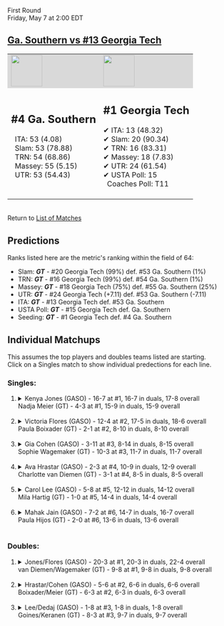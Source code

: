 First Round  
Friday, May 7 at 2:00 EDT
## [Ga. Southern vs #13 Georgia Tech](https://www.ncaa.com/game/5833659) 

<table><tr style="background-color: #d9d9d9 !important"><td><img src="https://www.ncaa.com/sites/default/files/images/logos/schools/g/ga-southern.70.png" width="70" height="70" /></td><td><img src="https://www.ncaa.com/sites/default/files/images/logos/schools/g/georgia-tech.70.png" width="70" height="70" /></td></tr><tr>
<td>  

<h2>#4 Ga. Southern</h2>  
&nbsp; ITA: 53 (4.08)<br>  
&nbsp; Slam: 53 (78.88)<br>  
&nbsp; TRN: 54 (68.86)<br>  
&nbsp; Massey: 55 (5.15)<br>  
&nbsp; UTR: 53 (54.43)<br>  
<br>  

</td>
<td>  

<h2>#1 Georgia Tech</h2>  
&#10004; ITA: 13 (48.32)<br>  
&#10004; Slam: 20 (90.34)<br>  
&#10004; TRN: 16 (83.31)<br>  
&#10004; Massey: 18 (7.83)<br>  
&#10004; UTR: 24 (61.54)<br>  
&#10004; USTA Poll: 15<br>  
&nbsp; Coaches Poll: T11<br>  
<br>  

</td>
</tr></table>  


<br>Return to [List of Matches](../index.md)  

## Predictions  

Ranks listed here are the metric's ranking within the field of 64:  
- Slam: ***GT*** - #20 Georgia Tech (99%) def. #53 Ga. Southern (1%)  
- TRN: ***GT*** - #16 Georgia Tech (99%) def. #54 Ga. Southern (1%)  
- Massey: ***GT*** - #18 Georgia Tech (75%) def. #55 Ga. Southern (25%)  
- UTR: ***GT*** - #24 Georgia Tech (+7.11) def. #53 Ga. Southern (-7.11)  
- ITA: ***GT*** - #13 Georgia Tech def. #53 Ga. Southern  
- USTA Poll: ***GT*** - #15 Georgia Tech def. Ga. Southern  
- Seeding: ***GT*** - #1 Georgia Tech def. #4 Ga. Southern  

## Individual Matchups  
This assumes the top players and doubles teams listed are starting.  
Click on a Singles match to show individual predections for each line.  

### Singles:  

<ol>
<li><details>
<summary markdown="span">Kenya Jones (GASO) - 16-7 at #1, 16-7 in duals, 17-8 overall<br>Nadja Meier (GT) - 4-3 at #1, 15-9 in duals, 15-9 overall</summary>
<h4>Predictions</h4><ul>
<li>Slam: <b><i>GT</i></b> - Jones (99%) def. Meier (1%)</li>  
<li>TRN: <b><i>GT</i></b> - Jones (99%) def. Meier (1%)</li>  
<li>Massey: <b><i>GT</i></b> - Jones (75%) def. Meier (25%)</li>  
<li>UTR: <b><i>GT</i></b> - Jones (96%) def. Meier (4%)</li>  
<li>ITA: <b><i>GT</i></b> - Jones (50.31) def. Meier (1.56)</li>  
</ul>
</details>&nbsp;</li>
<li><details>
<summary markdown="span">Victoria Flores (GASO) - 12-4 at #2, 17-5 in duals, 18-6 overall<br>Paula Boixader (GT) - 2-1 at #2, 8-10 in duals, 8-10 overall</summary>
<h4>Predictions</h4><ul>
<li>Slam: <b><i>GT</i></b> - Flores (97%) def. Boixader (3%)</li>  
<li>TRN: <b><i>GT</i></b> - Flores (99%) def. Boixader (1%)</li>  
<li>Massey: <b><i>GT</i></b> - Flores (75%) def. Boixader (25%)</li>  
<li>UTR: <b><i>GT</i></b> - Flores (98%) def. Boixader (2%)</li>  
<li>ITA: <b><i>GT</i></b> - Flores (29.63) def. Boixader (0.00)</li>  
</ul>
</details>&nbsp;</li>
<li><details>
<summary markdown="span">Gia Cohen (GASO) - 3-11 at #3, 8-14 in duals, 8-15 overall<br>Sophie Wagemaker (GT) - 10-3 at #3, 11-7 in duals, 11-7 overall</summary>
<h4>Predictions</h4><ul>
<li>Slam: <b><i>GT</i></b> - Cohen (93%) def. Wagemaker (7%)</li>  
<li>TRN: <b><i>GT</i></b> - Cohen (93%) def. Wagemaker (7%)</li>  
<li>Massey: <b><i>GT</i></b> - Cohen (75%) def. Wagemaker (25%)</li>  
<li>UTR: <b><i>GT</i></b> - Cohen (87%) def. Wagemaker (13%)</li>  
<li>ITA: <b><i>GT</i></b> - Cohen (3.38) def. Wagemaker (1.85)</li>  
</ul>
</details>&nbsp;</li>
<li><details>
<summary markdown="span">Ava Hrastar (GASO) - 2-3 at #4, 10-9 in duals, 12-9 overall<br>Charlotte van Diemen (GT) - 3-1 at #4, 8-5 in duals, 8-5 overall</summary>
<h4>Predictions</h4><ul>
<li>Slam: <b><i>GT</i></b> - Hrastar (96%) def. Diemen (4%)</li>  
<li>TRN: <b><i>GT</i></b> - Hrastar (97%) def. Diemen (3%)</li>  
<li>Massey: <b><i>GT</i></b> - Hrastar (75%) def. Diemen (25%)</li>  
<li>UTR: <b><i>GT</i></b> - Hrastar (97%) def. Diemen (3%)</li>  
<li>ITA: <b><i>GT</i></b> - Hrastar (5.81) def. Diemen (0.00)</li>  
</ul>
</details>&nbsp;</li>
<li><details>
<summary markdown="span">Carol Lee (GASO) - 5-8 at #5, 12-12 in duals, 14-12 overall<br>Mila Hartig (GT) - 1-0 at #5, 14-4 in duals, 14-4 overall</summary>
<h4>Predictions</h4><ul>
<li>Slam: <b><i>GT</i></b> - Lee (93%) def. Hartig (7%)</li>  
<li>TRN: <b><i>GT</i></b> - Lee (91%) def. Hartig (9%)</li>  
<li>Massey: <b><i>GT</i></b> - Lee (75%) def. Hartig (25%)</li>  
<li>UTR: <b><i>GT</i></b> - Lee (90%) def. Hartig (10%)</li>  
<li>ITA: <b><i>GT</i></b> - Lee (4.33) def. Hartig (2.42)</li>  
</ul>
</details>&nbsp;</li>
<li><details>
<summary markdown="span">Mahak Jain (GASO) - 7-2 at #6, 14-7 in duals, 16-7 overall<br>Paula Hijos (GT) - 2-0 at #6, 13-6 in duals, 13-6 overall</summary>
<h4>Predictions</h4><ul>
<li>Slam: <b><i>GT</i></b> - Jain (95%) def. Hijos (5%)</li>  
<li>TRN: <b><i>GT</i></b> - Jain (97%) def. Hijos (3%)</li>  
<li>Massey: <b><i>GT</i></b> - Jain (75%) def. Hijos (25%)</li>  
<li>UTR: <b><i>GT</i></b> - Jain (99%) def. Hijos (1%)</li>  
<li>ITA: <b><i>GASO</i></b> - Hijos (1.93) def. Jain (1.89)</li>  
</ul>
</details>&nbsp;</li>
</ol>

### Doubles:  

<ol>
<li><details>
<summary markdown="span">Jones/Flores (GASO) - 20-3 at #1, 20-3 in duals, 22-4 overall<br>van Diemen/Wagemaker (GT) - 9-8 at #1, 9-8 in duals, 9-8 overall</summary>
<br>Sorry, we don't have any metrics for this match
</details>&nbsp;</li>
<li><details>
<summary markdown="span">Hrastar/Cohen (GASO) - 5-6 at #2, 6-6 in duals, 6-6 overall<br>Boixader/Meier (GT) - 6-3 at #2, 6-3 in duals, 6-3 overall</summary>
<br>Sorry, we don't have any metrics for this match
</details>&nbsp;</li>
<li><details>
<summary markdown="span">Lee/Dedaj (GASO) - 1-8 at #3, 1-8 in duals, 1-8 overall<br>Goines/Keranen (GT) - 8-3 at #3, 9-7 in duals, 9-7 overall</summary>
<br>Sorry, we don't have any metrics for this match
</details>&nbsp;</li>
</ol>